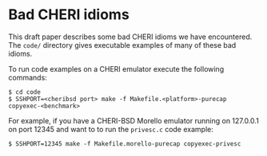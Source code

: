 # Bad CHERI idioms

This draft paper describes some bad CHERI idioms we have encountered. The
`code/` directory gives executable examples of many of these bad idioms.

To run code examples on a CHERI emulator execute the following commands:

```
$ cd code
$ SSHPORT=<cheribsd port> make -f Makefile.<platform>-purecap copyexec-<benchmark>
```

For example, if you have a CHERI-BSD Morello emulator running on 127.0.0.1 on
port 12345 and want to to run the `privesc.c` code example:

```
$ SSHPORT=12345 make -f Makefile.morello-purecap copyexec-privesc
